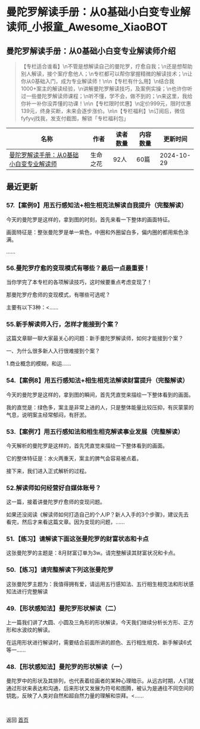 # 曼陀罗解读手册：从0基础小白变专业解读师_小报童_Awesome_XiaoBOT

## 曼陀罗解读手册：从0基础小白变专业解读师介绍
> 【专栏适合谁看】\n不管是想解读自己的曼陀罗，疗愈自我；\n还是想帮助别人解读，接个案疗愈他人；\n专栏都可以帮你掌握精微的解读技术；\n让你从0基础入门，成为专业解读师！\n\n【专栏有什么用】\n结合我1000+案主的解读经验，\n讲解曼陀罗解读技巧，及案例实操；\n也许你听过一些曼陀罗解读师课程；\n听不懂，学不会，做不到的；\n来这里，我给你补一补你没弄懂的功课！\n\n【专栏限时优惠】\n定价999元，限时优惠139元，终身买断，未来会逐步涨价。\n\n【专栏福利】\n订阅后，微信fyfyvj找我，发支付截图，解锁「专栏福利包」  
  


|名称|作者|读者数量|内容数量|更新时间|
|---|---|---|---|---|
|[曼陀罗解读手册：从0基础小白变专业解读师](https://xiaobot.net/p/G8888?refer=0b133df9-27dc-423b-8101-639049001c13)|生命之花|92人|60篇|2024-10-29|

## 最近更新
### 57.【案例9】用五行感知法+相生相克法解读自我提升（完整解读）

今天的曼陀罗是这样的，拿到图的时刻，首先来看一下整体的画面特征。

画面特征是：整张曼陀罗是单一紫色，中圈和外圈留白多，偏内圈的都用紫色涂满。

......

### 56.曼陀罗疗愈的变现模式有哪些？最后一点最重要！

当你学完了本专栏的各项解读技巧，这时候要重点考虑变现了！



那曼陀罗疗愈师的变现模式，有哪些可选呢？



主要有以下3种：<......

### 55.新手解读师入行，怎样才能接到个案？

这篇文章聊一聊大家最关心的问题：新手曼陀罗解读师，如何才能接到个案？



一、为什么很多新人入行很难接到个案？



1.商业概念的模糊，和运......

### 54.【案例8】用五行感知法+相生相克法解读财富提升（完整解读）

今天的曼陀罗是这样的，拿到图的瞬间，首先凭直觉来描绘一下整体看到的画面。

我的直觉是：绿色多，案主是非常上进的人，只是整体能量比较压抑，有灰蒙蒙的气息，说明案主经常郁闷，有肝淤。

### 53.【案例7】用五行感知法和相生相克解读事业发展（完整解读）

今天解析的曼陀罗是这样的，首先凭直觉来描绘一下整体看到的画面。

它的整体特征是：水火两重天，案主的脾气会容易被点着。

接下来，我们进入正式解析的过程。

### 52.解读师如何经营好自媒体账号？

这一篇，接着讲曼陀罗疗愈师的变现问题。



如果还没阅读《解读师如何打造自己的个人IP？新人入手的3个步骤》，建议先去看完，然后才来看这篇文章。因为变现的问题，......

### 51.【练习】请解读下面这张曼陀罗的财富状态和卡点

这张曼陀罗的主题是：8月财富订单为3w。请完整解读其财富状况和卡点。

### 50.【练习】请完整解读下列这张曼陀罗

这张曼陀罗主题为：我值得拥有爱，请运用五行感知法、五行相生相克法和形状感知法进行完整解读

### 49.【形状感知法】曼陀罗形状解读（二）

上一篇我们讲了大圆、小圆及三角形的形状解读，今天我们继续分析长方形、正方形和水波纹的解读。

在运用形状进行解读时，需要结合前面所讲的颜色、五行相生相克、新手解读6式等一......

### 48.【形状感知法】曼陀罗的形状解读（一）

曼陀罗中的形状及其排列，也代表着绘画者的某种心理暗示。从远古时期，人们就通过形状来表达和沟通，后来形状又发展为符号和图腾，被认为是通往不同空间的钥匙，反映了人类对自然和超自然力量的理解和崇拜。<......


<a href="https://github.com/Reno9527/awesome-xiaobot" style="color: white; text-decoration: none;">awesome-xiaobot</a>

返回 [首页](../README.md)
